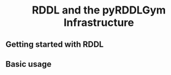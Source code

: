 <h1 style="text-align:center">RDDL and the pyRDDLGym Infrastructure</h1>

## Getting started with RDDL

## Basic usage
